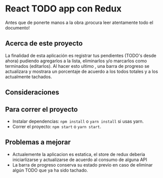 # React TODO app con Redux

Antes que de ponerte manos a la obra ¡procura leer atentamente todo el documento!

## Acerca de este proyecto

La finalidad de esta aplicación es registrar tus pendientes (TODO's desde ahora) pudiendo agregarlos a la lista, eliminarlos y/o marcarlos como terminados (editarlos). Al hacer esto ultimo , una barra de progreso se actualizara y mostrara un porcentaje de acuerdo a los todos totales y a los actualmente tachados.


## Consideraciones


## Para correr el proyecto

- Instalar dependencias: `npm install` o `yarn install` si usas yarn.
- Correr el proyecto: `npm start` o `yarn start`.

## Problemas a mejorar

- Actualemente la aplicacion es estatica, el store de redux deberia iniciarlizarse y actualizarse de acuerdo al consumo de alguna API
- La barra de progreso conserva su estado previo en caso de eliminar algún TODO que ya ha sido tachado.